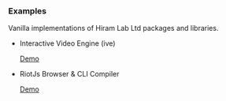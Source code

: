 ### Examples

Vanilla implementations of Hiram Lab Ltd packages and libraries.

- Interactive Video Engine (ive)

  [Demo](https://hiram-labs.github.io/examples/ive/)

- RiotJs Browser & CLI Compiler

  [Demo](https://hiram-labs.github.io/examples/riotjs/)
